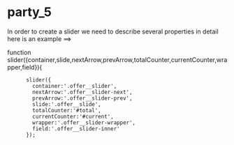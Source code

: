 # party_5

In order to create a slider we need to describe several properties in detail here is an example ==>

function slider({container,slide,nextArrow,prevArrow,totalCounter,currentCounter,wrapper,field}){

          slider({
            container:'.offer__slider',
            nextArrow:'.offer__slider-next',
            prevArrow:'.offer__slider-prev',
            slide:'.offer__slide',
            totalCounter:'#total',
            currentCounter:'#current',
            wrapper:'.offer__slider-wrapper',
            field:'.offer__slider-inner'
          });
